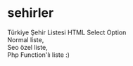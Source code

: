 # sehirler
Türkiye Şehir Listesi HTML Select Option<br />
Normal liste,<br />
Seo özel liste,<br />
Php Function'lı liste :)

